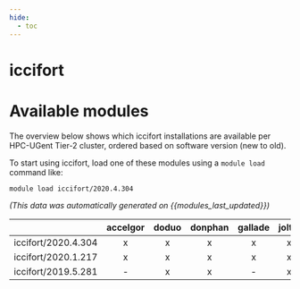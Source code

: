 ```yaml
---
hide:
  - toc
---
```


iccifort
========

# Available modules


The overview below shows which iccifort installations are available per HPC-UGent Tier-2 cluster, ordered based on software version (new to old).

To start using iccifort, load one of these modules using a `module load` command like:

```shell
module load iccifort/2020.4.304
```

*(This data was automatically generated on {{modules_last_updated}})*  

| |accelgor|doduo|donphan|gallade|joltik|shinx|skitty|
| :---: | :---: | :---: | :---: | :---: | :---: | :---: | :---: |
|iccifort/2020.4.304|x|x|x|x|x|-|-|
|iccifort/2020.1.217|x|x|x|x|x|-|-|
|iccifort/2019.5.281|-|x|x|-|x|-|-|
